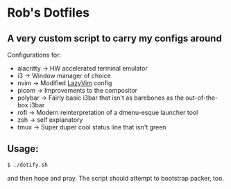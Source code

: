 # Rob's Dotfiles

## A very custom script to carry my configs around

Configurations for:

* alacritty -> HW accelerated terminal emulator
* i3 -> Window manager of choice
* nvim -> Modified [LazyVim](https://www.lazyvim.org/) config
* picom -> Improvements to the compositor
* polybar -> Fairly basic i3bar that isn't as barebones as the out-of-the-box i3bar
* rofi -> Modern reinterpretation of a dmenu-esque launcher tool
* zsh -> self explanatory
* tmux -> Super duper cool status line that isn't green


## Usage:

```bash
$ ./dotify.sh
```

and then hope and pray. The script should attempt to bootstrap packer, too.

